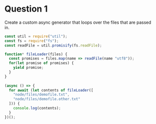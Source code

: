 # Question 1

Create a custom async generator that loops over the files that are passed in.

```js
const util = require("util");
const fs = require("fs");
const readFile = util.promisify(fs.readFile);

function* fileLoader(files) {
  const promises = files.map(name => readFile(name "utf8")); 
  for(let promise of promises) {
    yield promise;
  }
}
  
(async () => {
  for await (let contents of fileLoader([
    "node/files/demofile.txt",
    "node/files/demofile.other.txt"
  ])) {
    console.log(contents);
  }
})();
```

